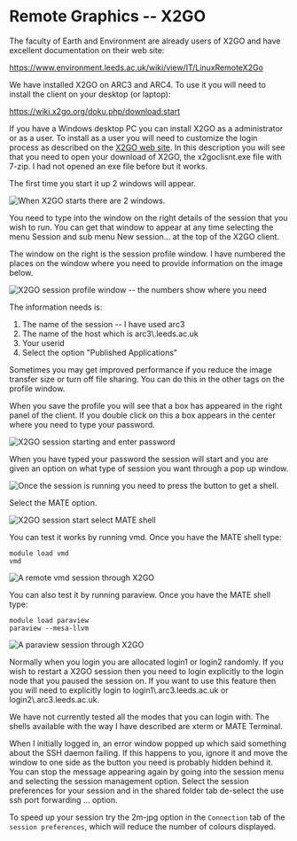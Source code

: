 # Remote Graphics -- X2GO

The faculty of Earth and Environment are already users of X2GO and have
excellent documentation on their web site:

<https://www.environment.leeds.ac.uk/wiki/view/IT/LinuxRemoteX2Go>

We have installed X2GO on ARC3 and ARC4. To use it you will need to install the
client on your desktop (or laptop):

<https://wiki.x2go.org/doku.php/download:start>

If you have a Windows desktop PC you can install X2GO as a administrator or as
a user. To install as a user you will need to customize the login process as
described on the [X2GO web
site](https://wiki.x2go.org/doku.php/doc:installation:x2goclient). In this
description you will see that you need to open your download of X2GO, the
x2goclisnt.exe file with 7-zip. I had not opened an exe file before but it
works.

The first time you start it up 2 windows will appear.

![When X2GO starts there are 2 windows.](../assets/wp/2017/01/XGO_startup_halfsize.png)

You need to type into the window on the right details of the session
that you wish to run. You can get that window to appear at any time
selecting the menu Session and sub menu New session... at the top of the
X2GO client.

The window on the right is the session profile window. I have numbered the
places on the window where you need to provide information on the image below.

![X2GO session profile window -- the numbers show where you need](../assets/wp/2017/01/XGO_session_profile-1.png)

The information needs is:

1.  The name of the session -- I have used arc3
2.  The name of the host which is arc3\\.leeds.ac.uk
3.  Your userid
4.  Select the option "Published Applications"

Sometimes you may get improved performance if you reduce the image transfer
size or turn off file sharing. You can do this in the other tags on the profile
window.

When you save the profile you will see that a box has appeared in the right
panel of the client. If you double click on this a box appears in the center
where you need to type your password.

![X2GO session starting and enter password](../assets/wp/2017/01/XGO_session_start_passwd.png)

When you have typed your password the session will start and you are given an
option on what type of session you want through a pop up window.

![Once the session is running you need to press the button to get a shell.](../assets/wp/2017/01/XGO_session_start_options.png)

Select the MATE option.

![X2GO session start select MATE shell](../assets/wp/2017/01/XGO_session_start_shell.png)

You can test it works by running vmd. Once you have the MATE shell type:

    module load vmd
    vmd

![A remote vmd session through X2GO](../assets/wp/2015/11/X2GO_vmd.png)

You can also test it by running paraview. Once you have the MATE shell
type:

    module load paraview
    paraview --mesa-llvm

![A paraview session through X2GO](../assets/wp/2017/01/X2GO_paraview.png)

Normally when you login you are allocated login1 or login2 randomly. If you
wish to restart a X2GO session then you need to login explicitly to the login
node that you paused the session on. If you want to use this feature then you
will need to explicitly login to login1\\.arc3.leeds.ac.uk or
login2\\.arc3.leeds.ac.uk.

We have not currently tested all the modes that you can login with. The shells
available with the way I have described are xterm or MATE Terminal.

When I initially logged in, an error window popped up which said something
about the SSH daemon failing. If this happens to you, ignore it and move the
window to one side as the button you need is probably hidden behind it. You can
stop the message appearing again by going into the session menu and
selecting the session management option. Select the session preferences for
your session and in the shared folder tab de-select the use ssh port
forwarding ... option.

To speed up your session try the 2m-jpg option in the `Connection` tab of the
`session preferences`, which will reduce the number of colours displayed.
